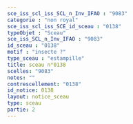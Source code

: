```yaml
---
sce_iss_scl_iss_SCL_n_Inv_IFAO : "9083"
categorie : "non royal"
sce_iss_scl_iss_SCE_id_sceau : "0138"
typeObjet : "Sceau"
sce_iss_SCL_n_Inv_IFAO : "9083"
id_sceau : "0138"
motif : "insecte ?"
type_sceau : "estampille"
title: sceau n°0138
scelles: "9083"
notes: ""
contrescellement: "0138"
id_notice: 0138
layout: notice_sceau
type: sceau
partie: 2
---
```

